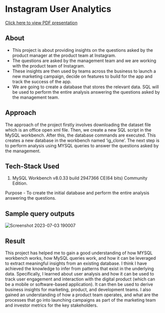 # Instagram User Analytics
[Click here to view PDF presentation](https://drive.google.com/file/d/1F92EcEgpV1eGhGl_Ze-lfSZsyFuY3rxU/view?usp=sharing)

## About 
- This project is about providing insights on the questions asked by the product manager at the product team at Instagram.
- The questions are asked by the management team and we are working with the product team of Instagram.
- These insights are then used by teams across the business to launch a new marketing campaign, decide on features to build for the app and track the success of the app.
- We are going to create a database that stores the relevant data. SQL will be used to perform the entire analysis answering the questions asked by the management team.

## Approach
The approach of the project firstly involves downloading the dataset file which is an office open xml file.
Then, we create a new SQL script in the MySQL workbench. After this, the database commands are
executed. This creates a new database in the workbench named ‘ig_clone’.
The next step is to perform analysis using MYSQL queries to answer the questions asked by the
management.

## Tech-Stack Used
1. MySQL Workbench v8.0.33 build 2947366 CE(64 bits) Community Edition.

Purpose - To create the initial database and perform the entire analysis answering the
questions.

## Sample query outputs
![Screenshot 2023-07-03 190007](https://github.com/nalindas9/sql-mysql/assets/44141068/7fc92a71-a292-458e-b8b5-4018387de389)

## Result
This project has helped me to gain a good understanding of how MYSQL workbench works, how MySQL
queries work, and how it can be leveraged to extract meaningful insights from an existing database. I
think I have achieved the knowledge to infer from patterns that exist in the underlying data. Specifically, I
learned about user analysis and how it can be used to track user engagement and interaction with the
digital product (which can be a mobile or software-based application). It can then be used to derive
business insights for marketing, product, and development teams. I also gained an understanding of how a
product team operates, and what are the processes that go into launching campaigns as part of the
marketing team and investor metrics for the key stakeholders.
